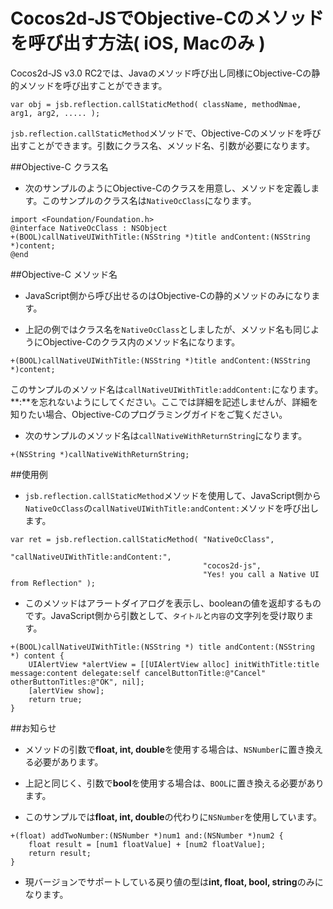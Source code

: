 Cocos2d-JSでObjective-Cのメソッドを呼び出す方法( iOS, Macのみ )
=======

Cocos2d-JS v3.0 RC2では、Javaのメソッド呼び出し同様にObjective-Cの静的メソッドを呼び出すことができます。

```
var obj = jsb.reflection.callStaticMethod( className, methodNmae, arg1, arg2, ..... );
```

`jsb.reflection.callStaticMethod`メソッドで、Objective-Cのメソッドを呼び出すことができます。引数にクラス名、メソッド名、引数が必要になります。

##Objective-C クラス名

- 次のサンプルのようにObjective-Cのクラスを用意し、メソッドを定義します。このサンプルのクラス名は`NativeOcClass`になります。

```
import <Foundation/Foundation.h>
@interface NativeOcClass : NSObject
+(BOOL)callNativeUIWithTitle:(NSString *)title andContent:(NSString *)content;
@end
```

##Objective-C メソッド名

- JavaScript側から呼び出せるのはObjective-Cの静的メソッドのみになります。

- 上記の例ではクラス名を`NativeOcClass`としましたが、メソッド名も同じようにObjective-Cのクラス内のメソッド名になります。

```
+(BOOL)callNativeUIWithTitle:(NSString *)title andContent:(NSString *)content;
```

このサンプルのメソッド名は`callNativeUIWithTitle:addContent:`になります。  
**:**を忘れないようにしてください。ここでは詳細を記述しませんが、詳細を知りたい場合、Objective-Cのプログラミングガイドをご覧ください。

- 次のサンプルのメソッド名は`callNativeWithReturnString`になります。

```
+(NSString *)callNativeWithReturnString;
```

##使用例

- `jsb.reflection.callStaticMethod`メソッドを使用して、JavaScript側から`NativeOcClass`の`callNativeUIWithTitle:andContent:`メソッドを呼び出します。

```
var ret = jsb.reflection.callStaticMethod( "NativeOcClass", 
										   "callNativeUIWithTitle:andContent:",
										   "cocos2d-js",
										   "Yes! you call a Native UI from Reflection" );
```

- このメソッドはアラートダイアログを表示し、booleanの値を返却するものです。JavaScript側から引数として、`タイトル`と`内容`の文字列を受け取ります。

```
+(BOOL)callNativeUIWithTitle:(NSString *) title andContent:(NSString *) content {
	UIAlertView *alertView = [[UIAlertView alloc] initWithTitle:title message:content delegate:self cancelButtonTitle:@"Cancel" otherButtonTitles:@"OK", nil];
	[alertView show];
	return true;
}
```

##お知らせ

- メソッドの引数で**float, int, double**を使用する場合は、`NSNumber`に置き換える必要があります。

- 上記と同じく、引数で**bool**を使用する場合は、`BOOL`に置き換える必要があります。

- このサンプルでは**float, int, double**の代わりに`NSNumber`を使用しています。

```
+(float) addTwoNumber:(NSNumber *)num1 and:(NSNumber *)num2 {
	float result = [num1 floatValue] + [num2 floatValue];
	return result;
}
```

- 現バージョンでサポートしている戻り値の型は**int, float, bool, string**のみになります。